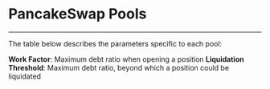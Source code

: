 # PancakeSwap Pools

***

The table below describes the parameters specific to each pool:

**Work Factor**: Maximum debt ratio when opening a position
**Liquidation Threshold**: Maximum debt ratio, beyond which a position could be liquidated